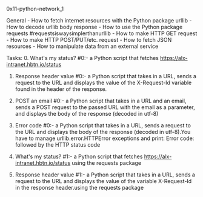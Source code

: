 0x11-python-network_1

General
    - How to fetch internet resources with the Python package urllib
    - How to decode urllib body response
    - How to use the Python package requests #requestsiswaysimplerthanurllib
    - How to make HTTP GET request
    - How to make HTTP POST/PUT/etc. request
    - How to fetch JSON resources
    - How to manipulate data from an external service

Tasks:
  0. What's my status? #0:-
    a Python script that fetches https://alx-intranet.hbtn.io/status

  1. Response header value #0:-
    a Python script that takes in a URL, sends a request to the URL and displays the value of the X-Request-Id variable found in the header of the response.

  2. POST an email #0:-
    a Python script that takes in a URL and an email, sends a POST request to the passed URL with the email as a parameter, and displays the body of the response (decoded in utf-8)

  3. Error code #0:-
    a Python script that takes in a URL, sends a request to the URL and displays the body of the response (decoded in utf-8).You have to manage urllib.error.HTTPError exceptions and print: Error code: followed by the HTTP status code

  4. What's my status? #1:-
    a Python script that fetches https://alx-intranet.hbtn.io/status using the requests package

  5. Response header value #1:-
    a Python script that takes in a URL, sends a request to the URL and displays the value of the variable X-Request-Id in the response header.using the requests package